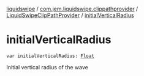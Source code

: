 [liquidswipe](../../index.md) / [com.jem.liquidswipe.clippathprovider](../index.md) / [LiquidSwipeClipPathProvider](index.md) / [initialVerticalRadius](./initial-vertical-radius.md)

# initialVerticalRadius

`var initialVerticalRadius: `[`Float`](https://kotlinlang.org/api/latest/jvm/stdlib/kotlin/-float/index.html)

Initial vertical radius of the wave

